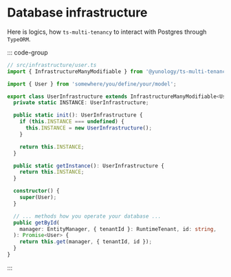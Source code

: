 # Database infrastructure
Here is logics, how `ts-multi-tenancy` to interact with Postgres through `TypeORM`.  

::: code-group
```typescript [src/infrastructure/user.ts]
// src/infrastructure/user.ts
import { InfrastructureManyModifiable } from '@yunology/ts-multi-tenancy';

import { User } from 'somewhere/you/define/your/model';

export class UserInfrastructure extends InfrastructureManyModifiable<User> {
  private static INSTANCE: UserInfrastructure;

  public static init(): UserInfrastructure {
    if (this.INSTANCE === undefined) {
      this.INSTANCE = new UserInfrastructure();
    }

    return this.INSTANCE;
  }

  public static getInstance(): UserInfrastructure {
    return this.INSTANCE;
  }

  constructor() {
    super(User);
  }

  // ... methods how you operate your database ...
  public getById(
    manager: EntityManager, { tenantId }: RuntimeTenant, id: string,
  ): Promise<User> {
    return this.get(manager, { tenantId, id });
  }
}
```
:::
